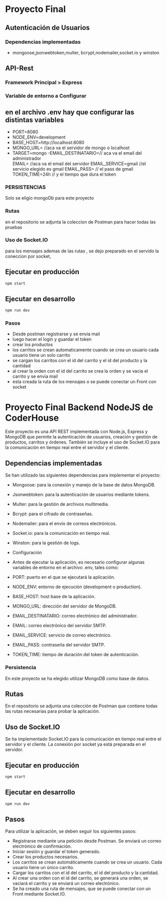 # Proyecto Final

## Autenticación de Usuarios

### Dependencias implementadas

- mongoose,jsonwebtoken,multer, bcrypt,nodemailer,socket.io y winston

## API-Rest

### Framework Principal > Express

### Variable de entorno a Configurar

## en el archivo .env hay que configurar las distintas variables

- PORT=8080
- NODE_ENV=development
- BASE_HOST=http://localhost:8080
- MONGO_URL= //aca va el servidor de mongo o localhost
- TARGET=mongo
  -EMAIL_DESTINATARIO=// aca va el email del administrador  
  EMAIL= //aca va el email del servidor
  EMAIL_SERVICE=gmail //el servicio elegido es gmail
  EMAIL_PASS= // el pass de gmail
  TOKEN_TIME=24h // y el tiempo que dura el token

### PERSISTENCIAS

Solo se eligio mongoDb para este proyecto

### Rutas

en el repositorio se adjunta la coleccion de Postman
para hacer todas las pruebas

### Uso de Socket.IO

para los mensajes ademas de las rutas , se dejo preparado en el servido la coneccion por socket,

## Ejecutar en producción

```sh
npm start
```

## Ejecutar en desarrollo

```sh
npm run dev
```

### Pasos

- Desde postman registrarse y se envia mail
- luego hacer el login y guardar el token
- crear los productos
- los carritos se crean automaticamente cuando se crea un usuario cada usuario tiene un solo carrito
- se cargan los carritos con el id del carrito y el id del producto y la cantidad
- al crear la orden con el id del carrito se crea la orden y se vacia el carrito y se envia mail
- esta creada la ruta de los mensajes o se puede conectar un Front con socket

# Proyecto Final Backend NodeJS de CoderHouse

Este proyecto es una API REST implementada con Node.js, Express y MongoDB que permite la autenticación de usuarios, creación y gestión de productos, carritos y órdenes. También se incluye el uso de Socket.IO para la comunicación en tiempo real entre el servidor y el cliente.

## Dependencias implementadas

Se han utilizado las siguientes dependencias para implementar el proyecto:

- Mongoose: para la conexión y manejo de la base de datos MongoDB.
- Jsonwebtoken: para la autenticación de usuarios mediante tokens.
- Multer: para la gestión de archivos multimedia.
- Bcrypt: para el cifrado de contraseñas.
- Nodemailer: para el envío de correos electrónicos.
- Socket.io: para la comunicación en tiempo real.
- Winston: para la gestión de logs.
- Configuración
- Antes de ejecutar la aplicación, es necesario configurar algunas variables de entorno en el archivo .env, tales como:

- PORT: puerto en el que se ejecutará la aplicación.
- NODE_ENV: entorno de ejecución (development o production).
- BASE_HOST: host base de la aplicación.
- MONGO_URL: dirección del servidor de MongoDB.
- EMAIL_DESTINATARIO: correo electrónico del administrador.
- EMAIL: correo electrónico del servidor SMTP.
- EMAIL_SERVICE: servicio de correo electrónico.
- EMAIL_PASS: contraseña del servidor SMTP.
- TOKEN_TIME: tiempo de duración del token de autenticación.

### Persistencia

En este proyecto se ha elegido utilizar MongoDB como base de datos.

## Rutas

En el repositorio se adjunta una colección de Postman que contiene todas las rutas necesarias para probar la aplicación.

## Uso de Socket.IO

Se ha implementado Socket.IO para la comunicación en tiempo real entre el servidor y el cliente. La conexión por socket ya está preparada en el servidor.

## Ejecutar en producción

```sh
npm start
```

## Ejecutar en desarrollo

```sh
npm run dev
```

## Pasos

Para utilizar la aplicación, se deben seguir los siguientes pasos:

- Registrarse mediante una petición desde Postman. Se enviará un correo electrónico de confirmación.
- Iniciar sesión y guardar el token generado.
- Crear los productos necesarios.
- Los carritos se crean automáticamente cuando se crea un usuario. Cada usuario tiene un único carrito.
- Cargar los carritos con el id del carrito, el id del producto y la cantidad.
- Al crear una orden con el id del carrito, se generará una orden, se vaciará el carrito y se enviará un correo electrónico.
- Se ha creado una ruta de mensajes, que se puede conectar con un Front mediante Socket.IO.
